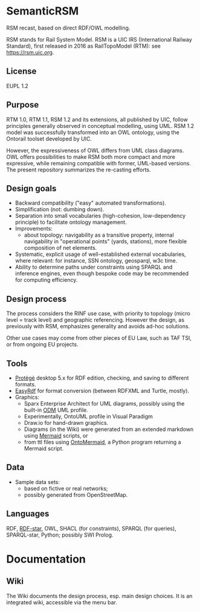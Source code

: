 # SemanticRSM
RSM recast, based on direct RDF/OWL modelling.

RSM stands for Rail System Model. RSM is a UIC IRS (International Railway Standard), first released in 2016 as RailTopoModel (RTM): see https://rsm.uic.org.

## License
EUPL 1.2

## Purpose
RTM 1.0, RTM 1.1, RSM 1.2 and its extensions, all published by UIC, follow principles generally observed in conceptual modelling, 
using UML. RSM 1.2 model was successfully transformed into an OWL ontology, using the Ontorail toolset developed by UIC.

However, the expressiveness of OWL differs from UML class diagrams.
OWL offers possibilities to make RSM both more compact and more expressive, while remaining compatible with former, UML-based versions. The present repository summarizes the re-casting efforts.

## Design goals
* Backward compatibility ("easy" automated transformations).
* Simplification (not: dumbing down).
* Separation into small vocabularies (high-cohesion, low-dependency principle) to facilitate ontology management.
* Improvements:
    - about topology: navigability as a transitive property, internal navigability in "operational points" (yards, stations), more flexible composition of net elements.
* Systematic, explicit usage of well-established external vocabularies, where relevant: for instance, SSN ontology, geosparql, w3c time.
* Ability to determine paths under constraints using SPARQL and inference engines, even though bespoke code may be recommended for computing efficiency.

## Design process
The process considers the RINF use case, with priority to topology (micro level = track level) and geographic referencing. However the design, as previously with RSM, emphasizes generality and avoids ad-hoc solutions.

Other use cases may come from other pieces of EU Law, such as TAF TSI, or from ongoing EU projects.

## Tools
* [Protégé](https://protege.stanford.edu/) desktop 5.x for RDF edition, checking, and saving to different formats.
* [EasyRdf](https://www.easyrdf.org/converter) for format conversion (between RDFXML and Turtle, mostly).
* Graphics:
    - Sparx Enterprise Architect for UML diagrams, possibly using the built-in [ODM](https://www.omg.org/odm/) UML profile.
    - Experimentally, OntoUML profile in Visual Paradigm
    - Draw.io for hand-drawn graphics.
    - Diagrams (in the Wiki) were generated from an extended markdown using [Mermaid](https://github.com/mermaid-js/mermaid) scripts, or
    - from ttl files using [OntoMermaid](https://github.com/floresbakker/OntoMermaid), a Python program returning a Mermaid script.
 
## Data
* Sample data sets:
    - based on fictive or real networks;
    - possibly generated from OpenStreetMap.

## Languages
RDF, [RDF-star](https://www.w3.org/2022/08/rdf-star-wg-charter/), OWL, SHACL (for constraints), SPARQL (for queries), SPARQL-star, Python; possibly SWI Prolog.

# Documentation
## Wiki
The Wiki documents the design process, esp. main design choices. It is an integrated wiki, accessible via the menu bar.
